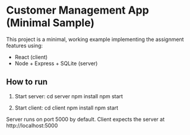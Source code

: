 # Customer Management App (Minimal Sample)
This project is a minimal, working example implementing the assignment features using:
- React (client)
- Node + Express + SQLite (server)

## How to run
1. Start server:
   cd server
   npm install
   npm start

2. Start client:
   cd client
   npm install
   npm start

Server runs on port 5000 by default. Client expects the server at http://localhost:5000
